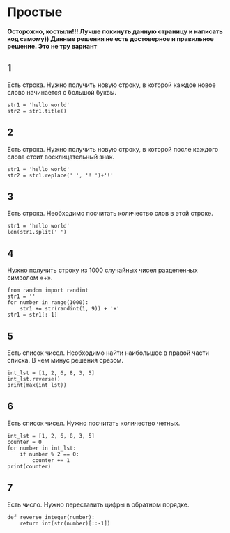 # Простые

**Осторожно, костыли!!! Лучше покинуть данную страницу и написать код самому))
Данные решения не есть достоверное и правильное решение. Это не тру вариант**

## 1

Есть строка. Нужно получить новую строку, в которой каждое новое слово начинается с большой буквы.

```
str1 = 'hello world'
str2 = str1.title()
```

## 2

Есть строка. Нужно получить новую строку, в которой после каждого слова стоит восклицательный знак.
```
str1 = 'hello world'
str2 = str1.replace(' ', '! ')+'!'
```

## 3

Есть строка. Необходимо посчитать количество слов в этой строке.
```
str1 = 'hello world'
len(str1.split(' ')
```

## 4

Нужно получить строку из 1000 случайных чисел разделенных символом «+». 
```
from random import randint
str1 = ''
for number in range(1000):
    str1 += str(randint(1, 9)) + '+'
str1 = str1[:-1]
```

## 5

Есть список чисел. Необходимо найти наибольшее в правой части списка. В чем минус решения срезом.
```
int_lst = [1, 2, 6, 8, 3, 5]
int_lst.reverse()
print(max(int_lst))
```

## 6

Есть список чисел. Нужно посчитать количество четных.
```
int_lst = [1, 2, 6, 8, 3, 5]
counter = 0
for number in int_lst:
    if number % 2 == 0:
        counter += 1
print(counter)

```

## 7

Есть число. Нужно переставить цифры в обратном порядке.
```
def reverse_integer(number):
    return int(str(number)[::-1])
```